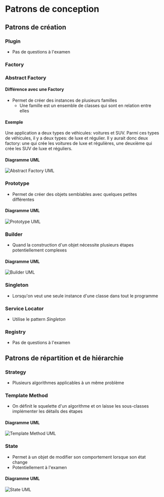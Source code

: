 # Patrons de conception

## Patrons de création

### Plugin

- Pas de questions à l'examen

### Factory

### Abstract Factory

#### Différence avec une Factory

- Permet de créer des instances de plusieurs familles
    - Une famille est un ensemble de classes qui sont en relation entre elles

#### Exemple

Une application a deux types de véhicules: voitures et SUV. Parmi ces types de
véhicules, il y a deux types: de luxe et régulier. Il y aurait donc deux
factory: une qui crée les voitures de luxe et régulières, une deuxième qui crée
les SUV de luxe et réguliers.

#### Diagramme UML

![Abstract Factory UML](img/abstract_factory.png)

### Prototype

- Permet de créer des objets semblables avec quelques petites différentes

#### Diagramme UML

![Prototype UML](img/prototype.png)

### Builder

- Quand la construction d'un objet nécessite plusieurs étapes potentiellement
  complexes

#### Diagramme UML

![Builder UML](img/builder.png)

### Singleton

- Lorsqu'on veut une seule instance d'une classe dans tout le programme

### Service Locator

- Utilise le pattern *Singleton*

### Registry

- Pas de questions à l'examen

## Patrons de répartition et de hiérarchie

### Strategy

- Plusieurs algorithmes applicables à un même problème

### Template Method

- On définit le squelette d'un algorithme et on laisse les sous-classes
  implémenter les détails des étapes

#### Diagramme UML

![Template Method UML](img/template_method.png)

### State

- Permet à un objet de modifier son comportement lorsque son état change
- Potentiellement à l'examen

#### Diagramme UML

![State UML](img/state.png)
